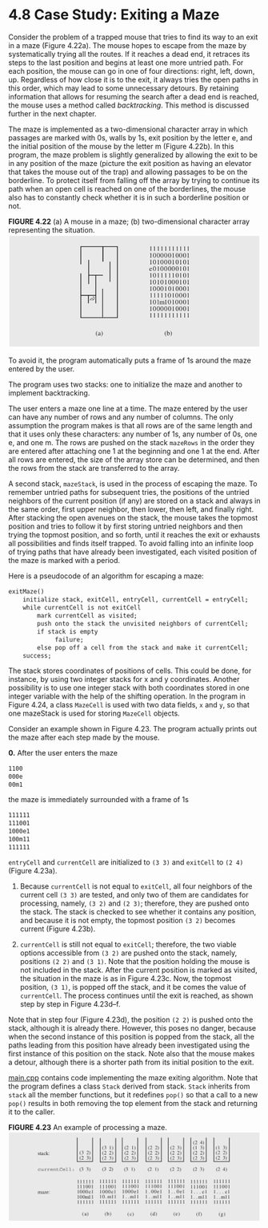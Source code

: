 # 4.8 Case Study: Exiting a Maze

Consider the problem of a trapped mouse that tries to find its way to an exit in a maze (Figure 4.22a). The mouse hopes to escape from the maze by systematically trying all the routes. If it reaches a dead end, it retraces its steps to the last position and begins at least one more untried path. For each position, the mouse can go in one of four directions: right, left, down, up. Regardless of how close it is to the exit, it always tries the
open paths in this order, which may lead to some unnecessary detours. By retaining information that allows for resuming the search after a dead end is reached, the mouse uses a method called *backtracking*. This method is discussed further in the next chapter.

The maze is implemented as a two-dimensional character array in which passages are marked with 0s, walls by 1s, exit position by the letter e, and the initial position of the mouse by the letter m (Figure 4.22b). In this program, the maze problem is slightly generalized by allowing the exit to be in any position of the maze (picture the exit position as having an elevator that takes the mouse out of the trap) and allowing passages to be on the borderline. To protect itself from falling off the array by trying to continue its path when an open cell is reached on one of the borderlines, the mouse also has to constantly check whether it is in such a borderline position or not.

**FIGURE 4.22** (a) A mouse in a maze; (b) two-dimensional character array representing the situation.
![Figure 4.22](./fig-4.22.png)

To avoid it, the program automatically puts a frame of 1s around the maze entered by the user.

The program uses two stacks: one to initialize the maze and another to implement backtracking.

The user enters a maze one line at a time. The maze entered by the user can have any number of rows and any number of columns. The only assumption the program makes is that all rows are of the same length and that it uses only these characters: any number of 1s, any number of 0s, one e, and one m. The rows are pushed on the stack `mazeRows` in the order they are entered after attaching one 1 at the beginning and one 1 at the end. After all rows are entered, the size of the array store can be determined, and then the rows from the stack are transferred to the array.

A second stack, `mazeStack`, is used in the process of escaping the maze. To remember untried paths for subsequent tries, the positions of the untried neighbors of the current position (if any) are stored on a stack and always in the same order, first upper neighbor, then lower, then left, and finally right. After stacking the open avenues on the stack, the mouse takes the topmost position and tries to follow it by first
storing untried neighbors and then trying the topmost position, and so forth, until it reaches the exit or exhausts all possibilities and finds itself trapped. To avoid falling into an infinite loop of trying paths that have already been investigated, each visited position of the maze is marked with a period.

Here is a pseudocode of an algorithm for escaping a maze:

```
exitMaze()
    initialize stack, exitCell, entryCell, currentCell = entryCell;
    while currentCell is not exitCell
        mark currentCell as visited;
        push onto the stack the unvisited neighbors of currentCell;
        if stack is empty
             failure;
        else pop off a cell from the stack and make it currentCell;
    success;
```

The stack stores coordinates of positions of cells. This could be done, for instance, by using two integer stacks for x and y coordinates. Another possibility is to use one integer stack with both coordinates stored in one integer variable with the help of the shifting operation. In the program in Figure 4.24, a class `MazeCell` is used with two data fields, `x` and `y`, so that one mazeStack is used for storing `MazeCell` objects.

Consider an example shown in Figure 4.23. The program actually prints out the
maze after each step made by the mouse.

**0.** After the user enters the maze

```
1100
000e
00m1
```

the maze is immediately surrounded with a frame of 1s

```
111111
111001
1000e1
100m11
111111
```

`entryCell` and `currentCell` are initialized to `(3 3)` and `exitCell` to `(2 4)` (Figure 4.23a).

1. Because `currentCell` is not equal to `exitCell`, all four neighbors of the current cell `(3 3)` are tested, and only two of them are candidates for processing, namely, `(3 2)` and `(2 3)`; therefore, they are pushed onto the stack. The stack is checked to see whether it contains any position, and because it is not empty, the topmost position `(3 2)` becomes current (Figure 4.23b).

2. `currentCell` is still not equal to `exitCell`; therefore, the two viable options accessible from `(3 2)` are pushed onto the stack, namely, positions `(2 2)` and `(3 1)`. Note that the position holding the mouse is not included in the stack. After the current position is marked as visited, the situation in the maze is as in Figure 4.23c. Now, the topmost position, `(3 1)`, is popped off the stack, and it be comes the value of `currentCell`. The process continues until the exit is reached, as shown step by step in Figure 4.23d–f.

Note that in step four (Figure 4.23d), the position `(2 2)` is pushed onto the stack, although it is already there. However, this poses no danger, because when the second instance of this position is popped from the stack, all the paths leading from this position have already been investigated using the first instance of this position on the stack. Note also that the mouse makes a detour, although there is a shorter path from its initial position to the exit.

[main.cpp](main.cpp) contains code implementing the maze exiting algorithm. Note that the program defines a class `Stack` derived from stack. `Stack` inherits from `stack` all the member functions, but it redefines `pop()` so that a call to a new `pop()` results in both removing the top element from the stack and returning it to the caller.

**FIGURE 4.23** An example of processing a maze.
![Figure 4.23](./fig-4.23.png)
